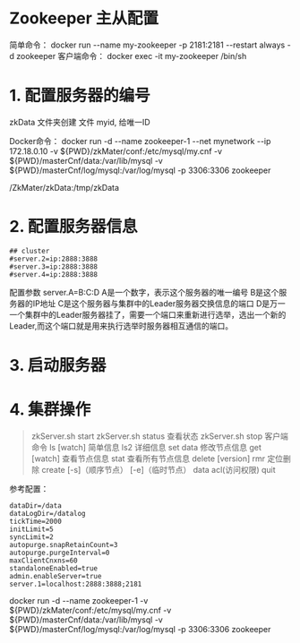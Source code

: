 # Zookeeper 主从配置
简单命令： docker run --name my-zookeeper -p 2181:2181 --restart always -d zookeeper
客户端命令： docker exec -it my-zookeeper  /bin/sh
# 1. 配置服务器的编号
zkData 文件夹创建 文件 myid, 给唯一ID

Docker命令： docker run -d --name zookeeper-1 --net mynetwork --ip 172.18.0.10 -v ${PWD}/zkMater/conf:/etc/mysql/my.cnf -v ${PWD}/masterCnf/data:/var/lib/mysql -v ${PWD}/masterCnf/log/mysql:/var/log/mysql -p 3306:3306 zookeeper


/ZkMater/zkData:/tmp/zkData

# 2. 配置服务器信息
```
## cluster
#server.2=ip:2888:3888
#server.3=ip:2888:3888
#server.4=ip:2888:3888
```
配置参数
server.A=B:C:D
A是一个数字，表示这个服务器的唯一编号
B是这个服务器的IP地址
C是这个服务器与集群中的Leader服务器交换信息的端口
D是万一一个集群中的Leader服务器挂了，需要一个端口来重新进行选举，选出一个新的Leader,而这个端口就是用来执行选举时服务器相互通信的端口。

# 3. 启动服务器

# 4. 集群操作
> zkServer.sh start
> zkServer.sh status 查看状态
> zkServer.sh stop
客户端命令
> ls <path> [watch]  简单信息
> ls2 <path>  详细信息
> set <path> data  修改节点信息
> get <path> [watch] 查看节点信息
> stat <path> 查看所有节点信息
> delete <path> [version]
> rmr <path> 定位删除
> create [-s]（顺序节点） [-e]（临时节点） <path> data acl(访问权限)
> quit



参考配置：
```
dataDir=/data
dataLogDir=/datalog
tickTime=2000
initLimit=5
syncLimit=2
autopurge.snapRetainCount=3
autopurge.purgeInterval=0
maxClientCnxns=60
standaloneEnabled=true
admin.enableServer=true
server.1=localhost:2888:3888;2181
```



docker run -d --name zookeeper-1 -v ${PWD}/zkMater/conf:/etc/mysql/my.cnf -v ${PWD}/masterCnf/data:/var/lib/mysql -v ${PWD}/masterCnf/log/mysql:/var/log/mysql -p 3306:3306 zookeeper